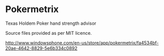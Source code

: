 Pokermetrix
===========

Texas Holdem Poker hand strength advisor

Source files provided as per MIT licence.

http://www.windowsphone.com/en-us/store/app/pokermetrix/fa4534bf-20ae-4642-8829-5e6b334c0892
